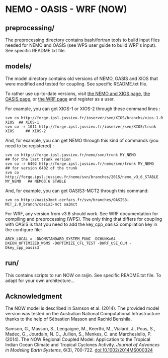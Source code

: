 # NEMO - OASIS - WRF (NOW)

## preprocessing/

The preprocessing directory contains bash/fortran tools to build input files needed for NEMO and OASIS (see WPS user guide to build WRF's input). See specific README.txt file.

## models/

The model directory contains old versions of NEMO, OASIS and XIOS that were modified and tested for coupling. See specific README.txt file.

To rather use up-to-date versions, visit [the NEMO and XIOS page](http://forge.ipsl.jussieu.fr/nemo/wiki/Users), [the OASIS page](https://portal.enes.org/oasis), or [the WRF page](http://www2.mmm.ucar.edu/wrf/users/download/get_source.html) and register as a user.

For example, you can get XIOS-1 or XIOS-2 through these command lines :
```shell
svn co http://forge.ipsl.jussieu.fr/ioserver/svn/XIOS/branchs/xios-1.0 XIOS  ## XIOS-1
svn co -r 1011 http://forge.ipsl.jussieu.fr/ioserver/svn/XIOS/trunk XIOS     ## XIOS-2
```

And, for example, you can get NEMO through this kind of commands (you need to be registered) :
```shell
svn co http://forge.ipsl.jussieu.fr/nemo/svn/trunk MY_NEMO           ## for the last trunk version
svn co -r 6402 http://forge.ipsl.jussieu.fr/nemo/svn/trunk MY_NEMO   ## for version 6402 of the trunk
svn co http://forge.ipsl.jussieu.fr/nemo/svn/branches/2015/nemo_v3_6_STABLE MY_NEMO   ## NEMO3.6 STABLE 
```

And, for example, you can get OASIS3-MCT2 through this command:
```shell
svn co http://oasis3mct.cerfacs.fr/svn/branches/OASIS3-MCT_2.0_branch/oasis3-mct oa3mct
```

For WRF, any version from v3.6 should work. See WRF documentation for compiling and preprocessing (WPS). The only thing that differs for coupling with OASIS is that you need to add the key\_cpp\_oasis3 compilation key in the configure file:
```shell
ARCH_LOCAL = -DNONSTANDARD_SYSTEM_FUNC -DCHUNK=64 -DXEON_OPTIMIZED_WSM5 -DOPTIMIZE_CFL_TEST -DWRF_USE_CLM -Dkey_cpp_oasis3
```

## run/

This contains scripts to run NOW on raijin. See specific README.txt file. To adapt for your own architecture...

## Acknowledgment

The NOW model is described in Samson et al. (2014). The provided model version was tested on the Australian National Computational Infrastructure thanks to the help of Sébastien Masson and Rachid Benshila.

Samson, G., Masson, S., Lengaigne, M., Keerthi, M., Vialard, J., Pous, S., Madec, G., Jourdain, N. C., Jullien, S., Menkes, C. and Marchesiello, P. (2014). The NOW Regional Coupled Model: Application to the Tropical Indian Ocean Climate and Tropical Cyclones Activity. _Journal of Advances in Modeling Earth Systems_, 6(3), 700-722. [doi:10.1002/2014MS000324](http://onlinelibrary.wiley.com/doi/10.1002/2014MS000324/abstract)
